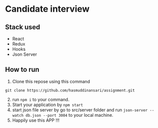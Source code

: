 # Candidate interview

## Stack used
- React
- Redux
- Hooks
- Json Server

## How to run
1. Clone this repose using this command 

```git clone https://github.com/hasmuddinansari/assignment.git```

2. run ```npm i``` to your command.
3. Start your application by ```npm start```
4. start json file server by go to src/server folder and run ```json-server --watch db.json --port 3004``` to your local machine.
5. Happily use this APP !!!



